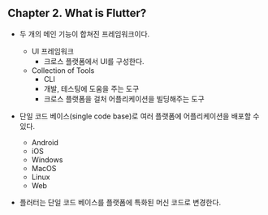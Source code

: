 
## Chapter 2. What is Flutter?

* 두 개의 메인 기능이 합쳐진 프레임워크이다.
    * UI 프레임워크
        * 크로스 플랫폼에서 UI를 구성한다.
    * Collection of Tools
        * CLI
        * 개발, 테스팅에 도움을 주는 도구
        * 크로스 플랫폼을 걸처 어플리케이션을 빌딩해주는 도구

* 단일 코드 베이스(single code base)로 여러 플랫폼에 어플리케이션을 배포할 수 있다.
    * Android
    * iOS
    * Windows
    * MacOS
    * Linux
    * Web

* 플러터는 단일 코드 베이스를 플랫폼에 특화된 머신 코드로 변경한다.
